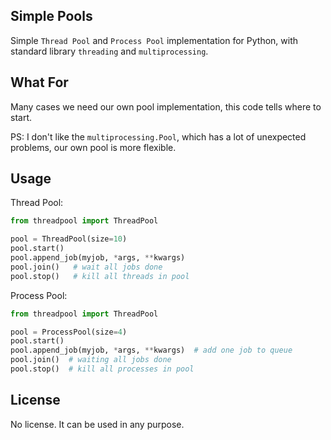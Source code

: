 Simple Pools
------------

Simple `Thread Pool` and `Process Pool` implementation for Python, with standard library `threading` and `multiprocessing`.

What For
--------

Many cases we need our own pool implementation, this code tells where to start.

PS: I don't like the `multiprocessing.Pool`, which has a lot of unexpected problems, our own pool is more flexible.

Usage
-----

Thread Pool:

```python
from threadpool import ThreadPool

pool = ThreadPool(size=10)
pool.start()
pool.append_job(myjob, *args, **kwargs)
pool.join()   # wait all jobs done
pool.stop()   # kill all threads in pool
```


Process Pool:

```python
from threadpool import ThreadPool

pool = ProcessPool(size=4)
pool.start()
pool.append_job(myjob, *args, **kwargs)  # add one job to queue
pool.join()  # waiting all jobs done
pool.stop()  # kill all processes in pool
```

License
-------

No license. It can be used in any purpose.
